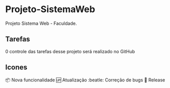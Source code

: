 # Projeto-SistemaWeb
Projeto Sistema Web - Faculdade.

## Tarefas

0 controle das tarefas desse projeto será realizado no GitHub

## Icones

:package: Nova funcionalidade
:up: Atualização
:beatle: Correção de bugs
:checkered_flag: Release